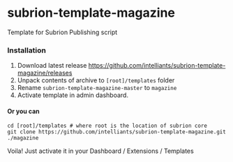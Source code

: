 # subrion-template-magazine
Template for Subrion Publishing script 

### Installation
1. Download latest release https://github.com/intelliants/subrion-template-magazine/releases
2. Unpack contents of archive to `[root]/templates` folder
3. Rename `subrion-template-magazine-master` to `magazine`
4. Activate template in admin dashboard.

#### Or you can
```
cd [root]/templates # where root is the location of subrion core
git clone https://github.com/intelliants/subrion-template-magazine.git ./magazine
```
Voila! Just activate it in your Dashboard / Extensions / Templates